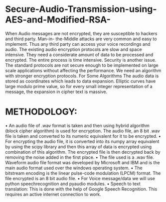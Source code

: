 # Secure-Audio-Transmission-using-AES-and-Modified-RSA-
When Audio messages are not encrypted, they are susceptible to hackers and 
third party. Man-in- the-Middle attacks are very common and easy to implement. 
Thus any third party can access your voice recordings and audio. The existing 
audio encryption protocols are slow and space intensive. They need a considerate 
amount of data to be processed and encrypted. The entire process is time 
intensive. Security is another issue. The standard protocols are not secure enough
to be implemented on large scale applications without affecting the performance. 
We need an algorithm with stronger encryption protocols. For Some Algorithms 
The audio data is stored as coordinates which leads to data expansion. Elliptic 
curves have large modulo prime value, so for every small integer representation 
of a message, the expansion in cipher text is massive.

# METHODOLOGY:
• An audio file of .wav format is taken and then using hybrid algorithm (block 
cipher algorithm) is used for encryption. The audio file, an 8 bit .wav file is 
taken and converted to its numeric equivalent for it to be encrypted.
• For encrypting the audio file, it is converted into its numpy array equivalent 
by using the scipy library and then this array of data is encrypted using 
combination of this algorithm. The encrypted file is then decrypted back by 
removing the noise added in the first place.
• The file used is a .wav file. Waveform audio file format was developed by 
Microsoft and IBM and is the main audio format used over the windows 
operating system.
• The bitstream encoding is the linear pulse-code modulation (LPCM) format. 
The file encrypted is an 8 bit audio file.
• For Voice message/data we will use python speechrecognition and pyaudio 
modules.
• Speech to text translation: This is done with the help of Google Speech 
Recognition. This requires an active internet connection to work.
